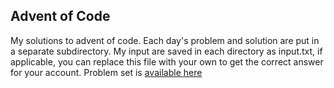 ## Advent of Code
My solutions to advent of code.  Each day's problem and solution are put in a separate subdirectory.  My input are saved in each directory as input.txt, if applicable, you can replace this file with your own to get the correct answer for your account.  Problem set is [available here](https://adventofcode.com/2019)